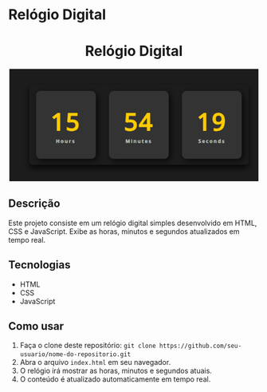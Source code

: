 # Relógio Digital

<div align="center">
  <h1>Relógio Digital</h1>
  <img src="./digitalClock.gif" width="500" >
</div>

<div align="left">

## Descrição

Este projeto consiste em um relógio digital simples desenvolvido em HTML, CSS e JavaScript. Exibe as horas, minutos e segundos atualizados em tempo real.

## Tecnologias

- HTML
- CSS
- JavaScript

## Como usar

1. Faça o clone deste repositório: `git clone https://github.com/seu-usuario/nome-do-repositorio.git`
2. Abra o arquivo `index.html` em seu navegador.
3. O relógio irá mostrar as horas, minutos e segundos atuais.
4. O conteúdo é atualizado automaticamente em tempo real.

</div>

